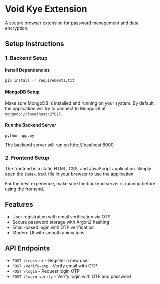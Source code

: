 # Void Kye Extension

A secure browser extension for password management and data encryption.

## Setup Instructions

### 1. Backend Setup

#### Install Dependencies
```bash
pip install -r requirements.txt
```

#### MongoDB Setup
Make sure MongoDB is installed and running on your system.
By default, the application will try to connect to MongoDB at `mongodb://localhost:27017`.

#### Run the Backend Server
```bash
python app.py
```

The backend server will run on http://localhost:8000

### 2. Frontend Setup

The frontend is a static HTML, CSS, and JavaScript application.
Simply open the `index.html` file in your browser to use the application.

For the best experience, make sure the backend server is running before using the frontend.

## Features

- User registration with email verification via OTP
- Secure password storage with Argon2 hashing
- Email-based login with OTP verification
- Modern UI with smooth animations

## API Endpoints

- `POST /register` - Register a new user
- `POST /verify-otp` - Verify email with OTP
- `POST /login` - Request login OTP
- `POST /login-verify` - Verify login with OTP and password 